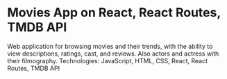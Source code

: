# Movies App on React, React Routes, TMDB API
Web application for browsing movies and their trends, with the ability to view descriptions, ratings, cast,  and reviews. Also actors and actress with their filmography.
Technologies: JavaScript, HTML,  CSS, React, React Routes, TMDB API
